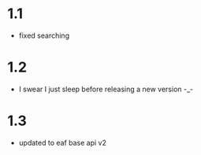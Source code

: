 # 1.1
- fixed searching

# 1.2 
- I swear I just sleep before releasing a new version -_-

# 1.3
- updated to eaf base api v2